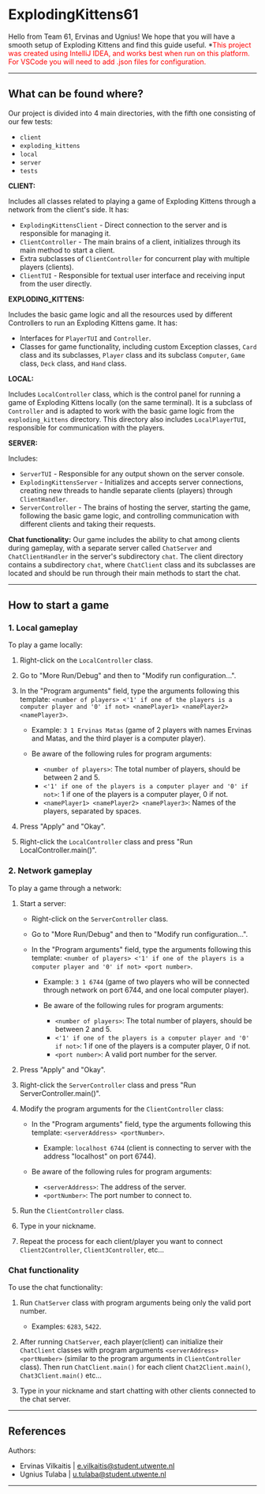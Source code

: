 # ExplodingKittens61

Hello from Team 61, Ervinas and Ugnius! We hope that you will have a smooth setup of Exploding Kittens and find this guide useful.
*<span style="color:red;">This project was created using IntelliJ IDEA, and works best when run on this platform. For VSCode you will need to add .json files for configuration.</span>

---

## What can be found where?

Our project is divided into 4 main directories, with the fifth one consisting of our few tests:

- `client`
- `exploding_kittens`
- `local`
- `server`
- `tests`

**CLIENT:**

Includes all classes related to playing a game of Exploding Kittens through a network from the client's side. It has:

- `ExplodingKittensClient` - Direct connection to the server and is responsible for managing it.
- `ClientController` - The main brains of a client, initializes through its main method to start a client.
- Extra subclasses of `ClientController` for concurrent play with multiple players (clients).
- `ClientTUI` - Responsible for textual user interface and receiving input from the user directly.

**EXPLODING_KITTENS:**

Includes the basic game logic and all the resources used by different Controllers to run an Exploding Kittens game. It has:

- Interfaces for `PlayerTUI` and `Controller`.
- Classes for game functionality, including custom Exception classes, `Card` class and its subclasses, `Player` class and its subclass `Computer`, `Game` class, `Deck` class, and `Hand` class.

**LOCAL:**

Includes `LocalController` class, which is the control panel for running a game of Exploding Kittens locally (on the same terminal). It is a subclass of `Controller` and is adapted to work with the basic game logic from the `exploding_kittens` directory. This directory also includes `LocalPlayerTUI`, responsible for communication with the players.

**SERVER:**

Includes:

- `ServerTUI` - Responsible for any output shown on the server console.
- `ExplodingKittensServer` - Initializes and accepts server connections, creating new threads to handle separate clients (players) through `ClientHandler`.
- `ServerController` - The brains of hosting the server, starting the game, following the basic game logic, and controlling communication with different clients and taking their requests.

**Chat functionality:** Our game includes the ability to chat among clients during gameplay, with a separate server called `ChatServer` and `ChatClientHandler` in the server's subdirectory `chat`. The client directory contains a subdirectory `chat`, where `ChatClient` class and its subclasses are located and should be run through their main methods to start the chat.

---

## How to start a game

### 1. Local gameplay

To play a game locally:

1. Right-click on the `LocalController` class.
2. Go to "More Run/Debug" and then to "Modify run configuration...".
3. In the "Program arguments" field, type the arguments following this template: `<number of players> <'1' if one of the players is a computer player and '0' if not> <namePlayer1> <namePlayer2> <namePlayer3>`.

	- Example: `3 1 Ervinas Matas` (game of 2 players with names Ervinas and Matas, and the third player is a computer player).

	- Be aware of the following rules for program arguments:
		- `<number of players>`: The total number of players, should be between 2 and 5.
		- `<'1' if one of the players is a computer player and '0' if not>`: 1 if one of the players is a computer player, 0 if not.
		- `<namePlayer1> <namePlayer2> <namePlayer3>`: Names of the players, separated by spaces.

4. Press "Apply" and "Okay".
5. Right-click the `LocalController` class and press "Run LocalController.main()".

### 2. Network gameplay

To play a game through a network:

1. Start a server:
	- Right-click on the `ServerController` class.
	- Go to "More Run/Debug" and then to "Modify run configuration...".
	- In the "Program arguments" field, type the arguments following this template: `<number of players> <'1' if one of the players is a computer player and '0' if not> <port number>`.

		- Example: `3 1 6744` (game of two players who will be connected through network on port 6744, and one local computer player).

		- Be aware of the following rules for program arguments:
			- `<number of players>`: The total number of players, should be between 2 and 5.
			- `<'1' if one of the players is a computer player and '0' if not>`: 1 if one of the players is a computer player, 0 if not.
			- `<port number>`: A valid port number for the server.

2. Press "Apply" and "Okay".
3. Right-click the `ServerController` class and press "Run ServerController.main()".

3. Modify the program arguments for the `ClientController` class:
	- In the "Program arguments" field, type the arguments following this template: `<serverAddress> <portNumber>`.

		- Example: `localhost 6744` (client is connecting to server with the address "localhost" on port 6744).

	- Be aware of the following rules for program arguments:
		- `<serverAddress>`: The address of the server.
		- `<portNumber>`: The port number to connect to.

4. Run the `ClientController` class.
5. Type in your nickname.
6. Repeat the process for each client/player you want to connect `Client2Controller`, `Client3Controller`, etc...

### Chat functionality

To use the chat functionality:

1. Run `ChatServer` class with program arguments being only the valid port number.
	- Examples: `6283`, `5422`.

2. After running `ChatServer`, each player(client) can initialize their `ChatClient` classes with program arguments `<serverAddress> <portNumber>` (similar to the program arguments in `ClientController` class). Then run `ChatClient.main()` for each client `Chat2Client.main()`, `Chat3Client.main()` etc...
3. Type in your nickname and start chatting with other clients connected to the chat server.

---

## References

Authors:

- Ervinas Vilkaitis | e.vilkaitis@student.utwente.nl
- Ugnius Tulaba | u.tulaba@student.utwente.nl

---
